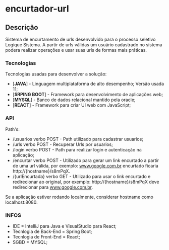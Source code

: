 # encurtador-url

## Descrição

  Sistema de encurtamento de urls desenvolvido para o processo seletivo Logique Sistema. A partir de urls válidas um usuário cadastrado no sistema podera realizar operações e usar suas urls de formas mais práticas.

### Tecnologias

Tecnologias usadas para desenvolver a solução:

* [**JAVA**] - Linguagem multiplataforma de alto desempenho; Versão usada 11;
* [**SRPING BOOT**] - Framework para desenvolvimento de aplicações web;
* [**MYSQL**] - Banco de dados relacional mantido pela oracle;
* [**REACT**] - Framework para criar UI web com JavaScript;

### API

Path's:
* /usuarios verbo POST - Path utilizado para cadastrar usuarios;
* /urls verbo POST - Recuperar Urls por usuarios;
* /login verbo POST - Path para realizar login e autenticação na aplicação;
* /encurtar verbo POST - Utilizado para gerar um link encurtado a partir de uma url válida, por exemplo: www.google.com.br encurtado ficaria http://{hostname}/s8mPqX.
* /{urlEncurtada} verbo GET - Utilizado para usar o link encurtado e redirecionar ao original, por exemplo: http://{hostname}/s8mPqX deve redirecionar para www.google.com.br.

Se a aplicação estiver rodando localmente, considerar hostname como localhost:8080.

### INFOS

* IDE = IntelliJ para Java e VisualStudio para React;
* Tecnlogia de Back-End = Spring Boot;
* Tecnlogia de Front-End = React;
* SGBD = MYSQL;
